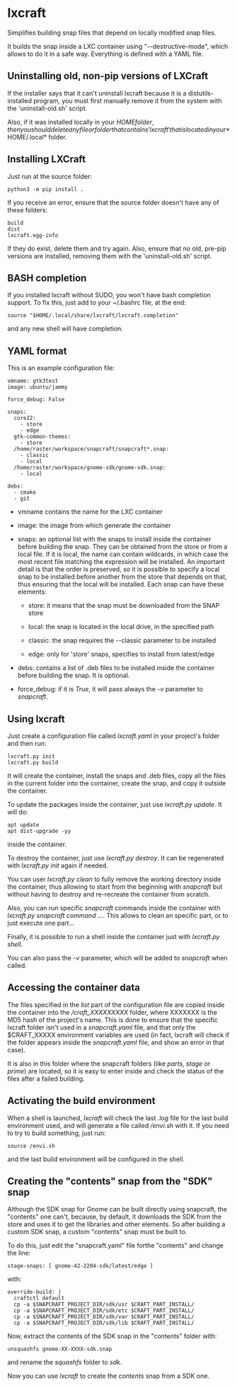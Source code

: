 # lxcraft

Simplifies building snap files that depend on locally modified snap files.

It builds the snap inside a LXC container using "--destructive-mode", which
allows to do it in a safe way. Everything is defined with a YAML file.

## Uninstalling old, non-pip versions of LXCraft

If the installer says that it can't uninstall lxcraft because it is a
distutils-installed program, you must first manually remove it from the
system with the 'uninstall-old.sh' script.

Also, if it was installed locally in your $HOME folder, then you should
delete any file or folder that contains 'lxcraft' that is located in
your *$HOME/.local* folder.

## Installing LXCraft

Just run at the source folder:

    python3 -m pip install .

If you receive an error, ensure that the source folder doesn't have any of
these folders:

    build
    dist
    lxcraft.egg-info

If they do exist, delete them and try again. Also, ensure that no old, pre-pip
versions are installed, removing them with the 'uninstall-old.sh' script.

## BASH completion

If you installed lxcraft without SUDO, you won't have bash completion support.
To fix this, just add to your ~/.bashrc file, at the end:

    source "$HOME/.local/share/lxcraft/lxcraft.completion"

and any new shell will have completion.

## YAML format

This is an example configuration file:

    vmname: gtk3test
    image: ubuntu/jammy

    force_debug: False

    snaps:
      core22:
        - store
        - edge
      gtk-common-themes:
        - store
      /home/raster/workspace/snapcraft/snapcraft*.snap:
        - classic
        - local
      /home/raster/workspace/gnome-sdk/gnome-sdk.snap:
        - local

    debs:
      - cmake
      - git

* vmname contains the name for the LXC container

* image: the image from which generate the container

* snaps: an optional list with the snaps to install inside the
container before building the snap. They can be obtained from the
store or from a local file. If it is local, the name can contain
wildcards, in which case the most recent file matching the expression
will be installed. An important detail is that the order is preserved,
so it is possible to specify a local snap to be installed before
another from the store that depends on that, thus ensuring that
the local will be installed. Each snap can have these elements:

  * store: it means that the snap must be downloaded from the SNAP store

  * local: the snap is located in the local drive, in the specified path

  * classic: the snap requires the --classic parameter to be installed

  * edge: only for 'store' snaps, specifies to install from latest/edge

* debs: contains a list of .deb files to be installed inside the
container before building the snap. It is optional.

* force_debug: if it is *True*, it will pass always the *-v* parameter to
*snapcraft*.


## Using lxcraft

Just create a configuration file called *lxcraft.yaml* in your project's
folder and then run:

    lxcraft.py init
    lxcraft.py build

It will create the container, install the snaps and .deb files, copy
all the files in the current folder into the container, create the
snap, and copy it outside the container.

To update the packages inside the container, just use *lxcraft.py update*.
It will do:

    apt update
    apt dist-upgrade -yy

inside the container.

To destroy the container, just use *lxcraft.py destroy*. It can be
regenerated with *lxcraft.py init* again if needed.

You can user *lxcraft.py clean* to fully remove the working directory
inside the container, thus allowing to start from the beginning
with *snapcraft* but without having to destroy and re-recreate the
container from scratch.

Also, you can run specific *snapcraft* commands inside the container
with *lxcraft.py snapcraft command ...*. This allows to clean an
specific part, or to just execute one part...

Finally, it is possible to run a shell inside the container just
with *lxcraft.py shell*.

You can also pass the *-v* parameter, which will be added to *snapcraft*
when called.

## Accessing the container data

The files specified in the *list* part of the configuration file are
copied inside the container into the */craft_XXXXXXXXX* folder, where
XXXXXXX is the MD5 hash of the project's name. This is done to ensure
that the specific lxcraft folder isn't used in a *snapcraft.yaml*
file, and that only the $CRAFT_XXXXX environment variables are used
(in fact, lxcraft will check if the folder appears inside the
*snapcraft.yaml* file, and show an error in that case).

It is also in this folder where the snapcraft folders (like *parts*,
*stage* or *prime*) are located, so it is easy to enter inside and
check the status of the files after a failed building.

## Activating the build environment

When a shell is launched, *lxcraft* will check the last *.log* file
for the last build environment used, and will generate a file called
*/envi.sh* with it. If you need to try to build something, just run:

    source /envi.sh

and the last build environment will be configured in the shell.

## Creating the "contents" snap from the "SDK" snap

Although the SDK snap for Gnome can be built directly using snapcraft,
the "contents" one can't, because, by default, it downloads the SDK
from the store and uses it to get the libraries and other elements.
So after building a custom SDK snap, a custom "contents" snap must be
built to.

To do this, just edit the "snapcraft.yaml" file forthe "contents" and
change the line:

    stage-snaps: [ gnome-42-2204-sdk/latest/edge ]

with:

    override-build: |
      craftctl default
      cp -a $SNAPCRAFT_PROJECT_DIR/sdk/usr $CRAFT_PART_INSTALL/
      cp -a $SNAPCRAFT_PROJECT_DIR/sdk/etc $CRAFT_PART_INSTALL/
      cp -a $SNAPCRAFT_PROJECT_DIR/sdk/var $CRAFT_PART_INSTALL/
      cp -a $SNAPCRAFT_PROJECT_DIR/sdk/lib $CRAFT_PART_INSTALL/

Now, extract the contents of the SDK snap in the "contents" folder
with:

    unsquashfs gnome-XX-XXXX-sdk.snap

and rename the *squashfs* folder to *sdk*.

Now you can use *lxcraft* to create the *contents* snap from a
SDK one.
